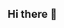 ## Hi there 👋

<!--
**mah2582/Mah2582** is a ✨ _special_ ✨ repository because its `README.md` (this file) appears on your GitHub profile.

Boas vindas ao meu perfil 💙💙
Meu nome é maisa vitoria

Estou estudando na Alura
Estou me desenvolvendo na linguagem JavaScript
Utilizo esse espaço para minha organização e compartilhamento dos meu projetos desenvolvidos

Você pode entrar em contato comigo 📫
00001105754455sp@al.educcao.sp.gov.br
@Eiii_mayyy

![https://tenor.com/bwIRV.gif](link)
